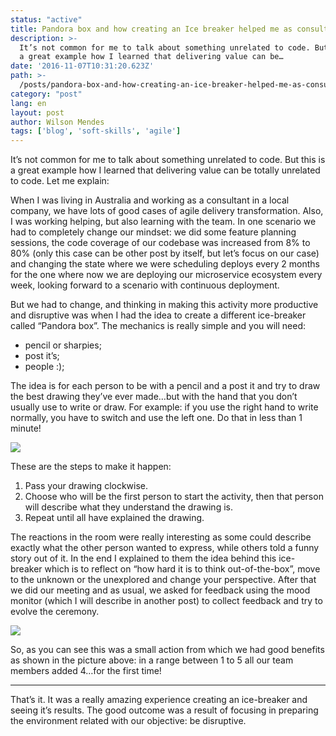 ```yaml
---
status: "active"
title: Pandora box and how creating an Ice breaker helped me as consultant
description: >-
  It’s not common for me to talk about something unrelated to code. But this is
  a great example how I learned that delivering value can be…
date: '2016-11-07T10:31:20.623Z'
path: >-
  /posts/pandora-box-and-how-creating-an-ice-breaker-helped-me-as-consultant
category: "post"
lang: en
layout: post
author: Wilson Mendes
tags: ['blog', 'soft-skills', 'agile']
---
```


It’s not common for me to talk about something unrelated to code. But this is a great example how I learned that delivering value can be totally unrelated to code. Let me explain:

When I was living in Australia and working as a consultant in a local company, we have lots of good cases of agile delivery transformation. Also, I was working helping, but also learning with the team. In one scenario we had to completely change our mindset: we did some feature planning sessions, the code coverage of our codebase was increased from 8% to 80% (only this case can be other post by itself, but let’s focus on our case) and changing the state where we were scheduling deploys every 2 months for the one where now we are deploying our microservice ecosystem every week, looking forward to a scenario with continuous deployment.

But we had to change, and thinking in making this activity more productive and disruptive was when I had the idea to create a different ice-breaker called “Pandora box”. The mechanics is really simple and you will need:

*   pencil or sharpies;
*   post it’s;
*   people :);

The idea is for each person to be with a pencil and a post it and try to draw the best drawing they’ve ever made…but with the hand that you don’t usually use to write or draw. For example: if you use the right hand to write normally, you have to switch and use the left one. Do that in less than 1 minute!

![](https://cdn-images-1.medium.com/max/800/1*th6Y-PFPEMP22mEmZeCEDw.jpeg)

These are the steps to make it happen:

1.  Pass your drawing clockwise.
2.  Choose who will be the first person to start the activity, then that person will describe what they understand the drawing is.
3.  Repeat until all have explained the drawing.

The reactions in the room were really interesting as some could describe exactly what the other person wanted to express, while others told a funny story out of it. In the end I explained to them the idea behind this ice-breaker which is to reflect on “how hard it is to think out-of-the-box”, move to the unknown or the unexplored and change your perspective. After that we did our meeting and as usual, we asked for feedback using the mood monitor (which I will describe in another post) to collect feedback and try to evolve the ceremony.

![](https://cdn-images-1.medium.com/max/800/1*9AUWgh__Ui5P7GSk0Iwmag.jpeg)

So, as you can see this was a small action from which we had good benefits as shown in the picture above: in a range between 1 to 5 all our team members added 4…for the first time!

<hr/>

That’s it. It was a really amazing experience creating an ice-breaker and seeing it’s results. The good outcome was a result of focusing in preparing the environment related with our objective: be disruptive.
